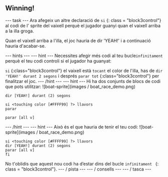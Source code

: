 ## Winning!

\--- task \--- Ara afegeix un altre declaració de ` si ` {: class = "block3control"} al codi de l' sprite del vaixell perquè el jugador guanyi quan el vaixell arriba a la illa groga.

Quan el vaixell arriba a l'illa, el joc hauria de dir 'YEAH!' i a continuació hauria d'acabar-se.

\--- hints \--- \--- hint \--- Necessites afegir més codi al teu bucle`infinitament` perquè el teu codi controli si el jugador ha guanyat:

`si` {:class="block3control"} el vaixell està `tocant` el color de l'illa, has de `dir 'YEAH!' durant 2 segons` i després `parar tot` {:class="block3control"} per finalitzar el joc. \--- /hint \--- \--- hint \--- Hi ha dos conjunts de blocs de codi que pots utilitzar: ![boat-sprite](images / boat_race_demo.png)

```blocks3
dir [YEAH!] durant (2) segons

si <touching color [#FFFF99] ?> llavors
parar

parar [all v]

```

\--- /hint \--- \--- hint \--- Això és el que hauria de tenir el teu codi: ![boat-sprite](images / boat_race_demo.png)

```blocks3
si <touching color [#FFFF99] ?> llavors
dir [YEAH!] durant (2) segons
parar [all v]
fi
```

No t'oblidis que aquest nou codi ha d’estar dins del bucle `infinitament ` {: class = "block3control"}. \--- / pista \--- \--- / consells \--- \--- / tasca \---